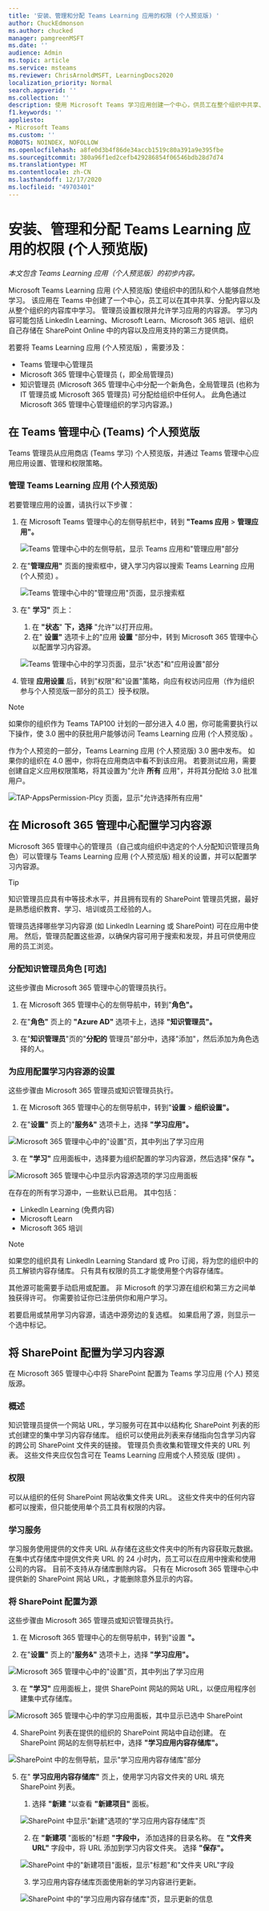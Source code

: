 ```yaml
---
title: '安装、管理和分配 Teams Learning 应用的权限 (个人预览版) '
author: ChuckEdmonson
ms.author: chucked
manager: pamgreenMSFT
ms.date: ''
audience: Admin
ms.topic: article
ms.service: msteams
ms.reviewer: ChrisArnoldMSFT, LearningDocs2020
localization_priority: Normal
search.appverid: ''
ms.collection: ''
description: 使用 Microsoft Teams 学习应用创建一个中心，供员工在整个组织中共享、分配和学习内容库。
f1.keywords: ''
appliesto:
- Microsoft Teams
ms.custom: ''
ROBOTS: NOINDEX, NOFOLLOW
ms.openlocfilehash: a8fe0d3b4f86de34accb1519c80a391a9e395fbe
ms.sourcegitcommit: 380a96f1ed2cefb429286854f06546bdb28d7d74
ms.translationtype: MT
ms.contentlocale: zh-CN
ms.lasthandoff: 12/17/2020
ms.locfileid: "49703401"
---
```

# <a name="install-manage-and-assign-permissions-for-the-teams-learning-app-private-preview"></a>安装、管理和分配 Teams Learning 应用的权限 (个人预览版) 

*本文包含 Teams Learning 应用（个人预览版）的初步内容。*

Microsoft Teams Learning 应用 (个人预览版) 使组织中的团队和个人能够自然地学习。 该应用在 Teams 中创建了一个中心，员工可以在其中共享、分配内容以及从整个组织的内容库中学习。 管理员设置权限并允许学习应用的内容源。 学习内容可能包括 LinkedIn Learning、Microsoft Learn、Microsoft 365 培训、组织自己存储在 SharePoint Online 中的内容以及应用支持的第三方提供商。

若要将 Teams Learning 应用 (个人预览版) ，需要涉及：

-   Teams 管理中心管理员
-   Microsoft 365 管理中心管理员 (，即全局管理员) 
-   知识管理员 (Microsoft 365 管理中心中分配一个新角色，全局管理员 (也称为 IT 管理员或 Microsoft 365 管理员) 可分配给组织中任何人。 此角色通过 Microsoft 365 管理中心管理组织的学习内容源。)  

## <a name="manage-the-teams-learning-app-private-preview-in-the-teams-admin-center"></a>在 Teams 管理中心 (Teams) 个人预览版

Teams 管理员从应用商店 (Teams 学习) 个人预览版，并通过 Teams 管理中心应用应用设置、管理和权限策略。

### <a name="manage-the-teams-learning-app-private-preview"></a>管理 Teams Learning 应用 (个人预览版) 

若要管理应用的设置，请执行以下步骤：

1. 在 Microsoft Teams 管理中心的左侧导航栏中，转到 **"Teams 应用**  >  **管理应用"。**

   ![Teams 管理中心中的左侧导航，显示 Teams 应用和"管理应用"部分](media/learning-app-teams-manage-apps-nav.png)

2. 在"**管理应用"** 页面的搜索框中，键入学习内容以搜索 Teams Learning 应用 (个人预览) 。

   ![Teams 管理中心中的"管理应用"页面，显示搜索框](media/learning-app-teams-manage-apps-page.png)

3. 在" **学习"** 页上：
   1. 在 **"状态**" **下，选择** "允许"以打开应用。
   2. 在" **设置"** 选项卡上的"应用 **设置** "部分中，转到 Microsoft 365 管理中心以配置学习内容源。

   ![Teams 管理中心中的学习页面，显示"状态"和"应用设置"部分](media/learning-app-teams-learning-page.png)

4. 管理 **应用设置** 后，转到"权限"和"设置"策略，向应有权访问应用（作为组织参与个人预览版一部分的员工）授予权限。

> [!NOTE]
>  如果你的组织作为 Teams TAP100 计划的一部分进入 4.0 圈，你可能需要执行以下操作，使 3.0 圈中的获批用户能够访问 Teams Learning 应用 (个人预览版) 。

作为个人预览的一部分，Teams Learning 应用 (个人预览版) 3.0 圈中发布。 如果你的组织在 4.0 圈中，你将在应用商店中看不到该应用。 若要测试应用，需要创建自定义应用权限策略，将其设置为"允许 **所有** 应用"，并将其分配给 3.0 批准用户。

   ![TAP-AppsPermission-Plcy 页面，显示"允许选择所有应用"](media/learning-app-tap-appspermission-plcy.png)

## <a name="configure-learning-content-sources-in-the-microsoft-365-admin-center"></a>在 Microsoft 365 管理中心配置学习内容源

Microsoft 365 管理中心的管理员（自己或向组织中选定的个人分配知识管理员角色）可以管理与 Teams Learning 应用 (个人预览版) 相关的设置，并可以配置学习内容源。

> [!TIP]
> 知识管理员应具有中等技术水平，并且拥有现有的 SharePoint 管理员凭据，最好是熟悉组织教育、学习、培训或员工经验的人。
 
管理员选择哪些学习内容源 (如 LinkedIn Learning 或 SharePoint) 可在应用中使用。 然后，管理员配置这些源，以确保内容可用于搜索和发现，并且可供使用应用的员工浏览。

### <a name="assign-the-knowledge-admin-role-optional"></a>分配知识管理员角色 [可选]

这些步骤由 Microsoft 365 管理中心的管理员执行。

1.  在 Microsoft 365 管理中心的左侧导航中，转到"**角色"。**

2.  在"**角色"** 页上的 **"Azure AD"** 选项卡上，选择 **"知识管理员"。**
 
3.  在"**知识管理员**"页的"**分配的** 管理员"部分中，选择"添加"，然后添加为角色选择的人。

### <a name="configure-settings-for-the-learning-content-sources-for-the-app"></a>为应用配置学习内容源的设置

这些步骤由 Microsoft 365 管理员或知识管理员执行。

1.  在 Microsoft 365 管理中心的左侧导航中，转到"**设置**  >  **组织设置"。**

2.  在"**设置"** 页上的"**服务&"** 选项卡上，选择 **"学习应用"。**

   ![Microsoft 365 管理中心中的"设置"页，其中列出了学习应用](media/learning-app-365-settings-page.png)

3.  在 **"学习"** 应用面板中，选择要为组织配置的学习内容源，然后选择"保存 **"。**

   ![Microsoft 365 管理中心中显示内容源选项的学习应用面板](media/learning-app-365-settings-learning-app-panel.png)

在存在的所有学习源中，一些默认已启用。 其中包括：

- LinkedIn Learning (免费内容) 
- Microsoft Learn
- Microsoft 365 培训

> [!NOTE]
> 如果您的组织具有 LinkedIn Learning Standard 或 Pro 订阅，将为您的组织中的员工解锁内容存储库。 只有具有权限的员工才能使用整个内容存储库。

其他源可能需要手动启用或配置。 非 Microsoft 的学习源在组织和第三方之间单独获得许可。 你需要验证你已注册供你和用户学习。

若要启用或禁用学习内容源，请选中源旁边的复选框。 如果启用了源，则显示一个选中标记。

## <a name="configure-sharepoint-as-a-learning-content-source"></a>将 SharePoint 配置为学习内容源

在 Microsoft 365 管理中心中将 SharePoint 配置为 Teams 学习应用 (个人) 预览版源。

### <a name="overview"></a>概述

知识管理员提供一个网站 URL，学习服务可在其中以结构化 SharePoint 列表的形式创建空的集中学习内容存储库。 组织可以使用此列表来存储指向包含学习内容的跨公司 SharePoint 文件夹的链接。 管理员负责收集和管理文件夹的 URL 列表。 这些文件夹应仅包含可在 Teams Learning 应用或个人预览版 (提供) 。

### <a name="permissions"></a>权限

可以从组织的任何 SharePoint 网站收集文件夹 URL。 这些文件夹中的任何内容都可以搜索，但只能使用单个员工具有权限的内容。
 
### <a name="learning-service"></a>学习服务

学习服务使用提供的文件夹 URL 从存储在这些文件夹中的所有内容获取元数据。 在集中式存储库中提供文件夹 URL 的 24 小时内，员工可以在应用中搜索和使用公司的内容。 目前不支持从存储库删除内容。 只有在 Microsoft 365 管理中心中提供新的 SharePoint 网站 URL，才能删除意外显示的内容。

### <a name="configure-sharepoint-as-a-source"></a>将 SharePoint 配置为源

这些步骤由 Microsoft 365 管理员或知识管理员执行。

1.  在 Microsoft 365 管理中心的左侧导航中，转到"设置 **"。**
 
2.  在"**设置"** 页上的"**服务&"** 选项卡上，选择 **"学习应用"。**

   ![Microsoft 365 管理中心中的"设置"页，其中列出了学习应用](media/learning-app-365-settings-page.png)

3.  在 **"学习"** 应用面板上，提供 SharePoint 网站的网站 URL，以便应用程序创建集中式存储库。

   ![Microsoft 365 管理中心中的学习应用面板，其中显示已选中 SharePoint](media/learning-app-365-panel-sharepoint-selected.png)

4.  SharePoint 列表在提供的组织的 SharePoint 网站中自动创建。 在 SharePoint 网站的左侧导航栏中，选择 **"学习应用内容存储库"。** 

   ![SharePoint 中的左侧导航，显示"学习应用内容存储库"部分](media/learning-app-content-repository-nav.png)

 
5. 在" **学习应用内容存储库"** 页上，使用学习内容文件夹的 URL 填充 SharePoint 列表。

   1.   选择 **"新建** "以查看 **"新建项目"** 面板。 

   ![SharePoint 中显示"新建"选项的"学习应用内容存储库"页](media/learning-app-content-repository-new.png)
 
   2.   在 **"新建项** "面板的"标题 **"字段中，** 添加选择的目录名称。 在 **"文件夹 URL"** 字段中，将 URL 添加到学习内容文件夹。 选择 **"保存"。**

   ![SharePoint 中的"新建项目"面板，显示"标题"和"文件夹 URL"字段](media/learning-app-new-item-panel.png)

   3. 学习应用内容存储库页面使用新的学习内容进行更新。

   ![SharePoint 中的"学习应用内容存储库"页，显示更新的信息](media/learning-app-content-repository-populated.png)


 


